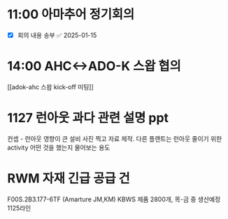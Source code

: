 


# 11:00 아마추어 정기회의

- [x] 회의 내용 송부 ✅ 2025-01-15

# 14:00 AHC<->ADO-K 스왑 협의
[[adok-ahc 스왑 kick-off 미팅]]

# 1127 런아웃 과다 관련 설명 ppt 
컨셉 - 런아웃 영향이 큰 설비 사진 찍고 자료 제작. 다른 플랜트는 런아웃 줄이기 위한 activity 어떤 것을 했는지 물어보는 용도

# RWM 자재 긴급 공급 건
F00S.2B3.177-6TF (Amarture JM,KM) KBWS 제품
2800개,
목-금 중 생산예정 1125라인